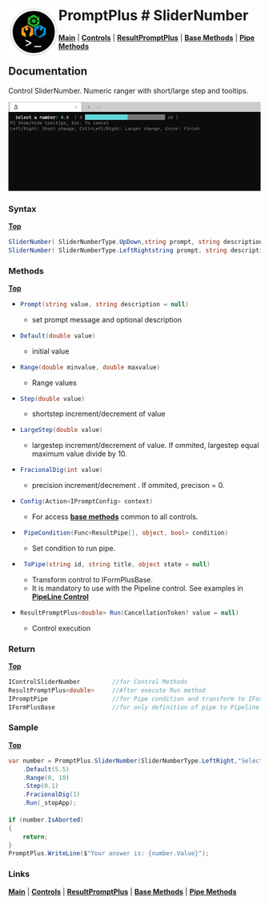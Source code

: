 # <img align="left" width="100" height="100" src="./images/icon.png"> PromptPlus # SliderNumber
[**Main**](index.md#help) | 
[**Controls**](index.md#apis) |
[**ResultPromptPlus**](resultpromptplus) |
[**Base Methods**](basemethods) |
[**Pipe Methods**](pipemethods)

## Documentation
Control SliderNumber. Numeric ranger with short/large step and tooltips.

![](./images/SliderNumber.gif)


### Syntax
[**Top**](#-promptplus--slidernumber)

```csharp
SliderNumber( SliderNumberType.UpDown,string prompt, string description = null)
SliderNumber( SliderNumberType.LeftRightstring prompt, string description = null)
```

### Methods
[**Top**](#-promptplus--slidernumber)
- ```csharp
  Prompt(string value, string description = null)
  ``` 
  - set prompt message and optional description

- ```csharp
  Default(double value)
  ``` 
  - initial value

- ```csharp
  Range(double minvalue, double maxvalue)
  ``` 
  - Range values

- ```csharp
  Step(double value)
  ``` 
  - shortstep increment/decrement of value

- ```csharp
  LargeStep(double value)
  ``` 
  - largestep increment/decrement of value. If ommited, largestep equal maximum value divide by 10.

- ```csharp
  FracionalDig(int value)
  ``` 
  - precision increment/decrement . If ommited, precison = 0.

- ```csharp
  Config(Action<IPromptConfig> context)
  ``` 
  - For access [**base methods**](basemethods) common to all controls.

- ```csharp
   PipeCondition(Func<ResultPipe[], object, bool> condition)
  ``` 
  - Set condition to run pipe.

- ```csharp
   ToPipe(string id, string title, object state = null)
  ``` 
  - Transform control to IFormPlusBase.
  - It is mandatory to use with the Pipeline control. See examples in [**PipeLine Control**](pipeline)

- ```csharp
  ResultPromptPlus<double> Run(CancellationToken? value = null)
  ``` 
	- Control execution

### Return
[**Top**](#-promptplus--slidernumber)

```csharp
IControlSliderNumber         //for Control Methods
ResultPromptPlus<double>     //After execute Run method
IPromptPipe                  //for Pipe condition and transform to IFormPlusBase 
IFormPlusBase                //for only definition of pipe to Pipeline Control
```

### Sample
[**Top**](#-promptplus--slidernumber)

```csharp
var number = PromptPlus.SliderNumber(SliderNumberType.LeftRight,"Select a number")
    .Default(5.5)
    .Range(0, 10)
    .Step(0.1)
    .FracionalDig(1)
    .Run(_stopApp);

if (number.IsAborted)
{
    return;
}
PromptPlus.WriteLine($"Your answer is: {number.Value}");
```

### Links
[**Main**](index.md#help) | 
[**Controls**](index.md#apis) |
[**ResultPromptPlus**](resultpromptplus) |
[**Base Methods**](basemethods) |
[**Pipe Methods**](pipemethods)
